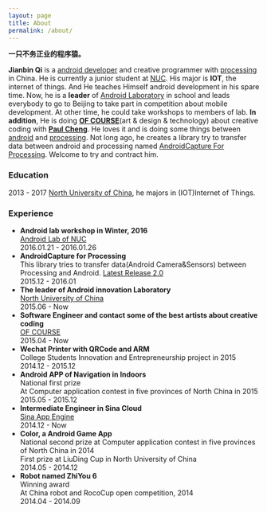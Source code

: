 ```yaml
---
layout: page
title: About
permalink: /about/
---
```


**一只不务正业的程序猿。**

**Jianbin Qi** is a [android developer](https://developer.android.com) and creative programmer with [processing](https://processing.org) in China.  He is currently a junior student at [NUC](http://www.nuc.edu.cn). His major is **IOT**, the internet of things. And He teaches Himself android development in his spare time. Now, he is a **leader** of [Android Laboratory](https://github.com/android-nuc) in school and leads everybody to go to Beijing to take part in competition about mobile development. At other time, he could take workshops to members of lab. **In addition**, He is doing **[OF COURSE](http://www.ofcourse.io)**(art & design & technology) about creative coding with **[Paul Cheng](https://www.linkedin.com/in/peng-cheng-3890b361/zh-cn)**. He loves it and is doing some things between [android](https://android.com) and [processing](https://processing.org).  Not long ago, he creates a library try to transfer data between android and processing named [AndroidCapture For Processing](https://github.com/onlylemi/processing-android-capture). Welcome to try and contract him. 

### Education

2013 - 2017 [North University of China](http://www.nuc.edu.cn/), he majors in (IOT)Internet of Things.


### Experience
* **Android lab workshop in Winter, 2016**  
	[Android Lab of NUC](https://github.com/android-nuc/AndroidTrian_InWinter)  
	2016.01.21 - 2016.01.26
* **AndroidCapture for Processing**  
	This library tries to transfer data(Android Camera&Sensors) between Processing and Android.
	[Latest Release 2.0](https://github.com/onlylemi/processing-android-capture/releases/tag/latest)  
	2015.12 - 2016.01
* **The leader of Android innovation Laboratory**  
	[North University of China](http://www.nuc.edu.cn/)  
	2015.06 - Now
* **Software Engineer and contact some of the best artists about creative coding**  
	[OF COURSE](http://www.ofcourse.io)  
	2015.04 - Now
* **Wechat Printer with QRCode  and ARM**  
	College Students Innovation and Entrepreneurship project in 2015  
	2014.12 - 2015.12
* **Android APP of Navigation  in Indoors**  
	National first prize  
	At Computer application contest in five provinces of North China in 2015  
	2015.05 - 2015.12
* **Intermediate Engineer in Sina Cloud**  
	[Sina App Engine](http://www.sinacloud.com/sae.html)  
	2014.12 - Now  
* **Color, a Android Game App**  
	National second prize at Computer application contest in five provinces of North China in 2014  
	First prize at LiuDing Cup in North University of China  
	2014.05 - 2014.12
* **Robot named ZhiYou 6**  
	Winning award  
	At China robot and RocoCup open competition, 2014  
	2014.04 - 2014.09
